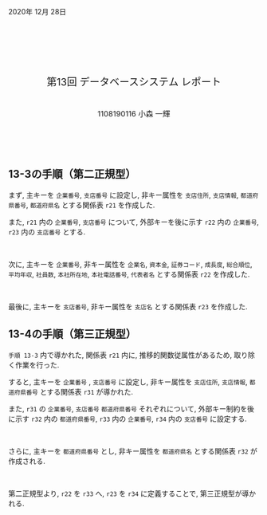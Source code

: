 <script async src='https://cdnjs.cloudflare.com/ajax/libs/mathjax/2.7.0/MathJax.js?config=TeX-AMS_CHTML'></script>
<script type='text/x-mathjax-config'>
MathJax.Hub.Config({
tex2jax: {
inlineMath: [['\(
\)'] ],
displayMath: [ ['$$','$$'], ['\[
\]'] ]
}
});
</script>


2020年 12月 28日
<br/>
<br/>
<br/>
<br/>
<br/>
<br/>
<br/>
<div style='font-size: 20px;text-align: center;'>
第13回 データベースシステム レポート
<br/>
<br/>
<p style='font-size: 15px;'>
1108190116 小森 一輝
</p>
</div>
<br/>
<br/>
<br/>
<div style='page-break-before:always'></div>

## 13-3の手順（第二正規型）

まず, 主キーを `企業番号`, `支店番号` に設定し, 非キー属性を `支店住所`, `支店情報`, `都道府県番号`, `都道府県名` とする関係表 `r21` を作成した.

また, `r21` 内の `企業番号`, `支店番号` について, 外部キーを後に示す `r22` 内の `企業番号`, `r23` 内の `支店番号` とする.

<br/>

次に, 主キーを `企業番号`, 非キー属性を `企業名`, `資本金`, `証券コード`, `成長度`, `総合順位`, `平均年収`, `社員数`, `本社所在地`, `本社電話番号`, `代表者名` とする関係表 `r22` を作成した.

<br/>

最後に, 主キーを `支店番号`, 非キー属性を `支店名` とする関係表 `r23` を作成した.

## 13-4の手順（第三正規型）

`手順 13-3` 内で導かれた, 関係表 `r21` 内に, 推移的関数従属性があるため, 取り除く作業を行った.

すると, 主キーを `企業番号` , `支店番号` に設定し, 非キー属性を `支店住所`, `支店情報`, `都道府県番号` とする関係表 `r31` が導かれた.

また, `r31` の `企業番号`, `支店番号` `都道府県番号` それぞれについて, 外部キー制約を後に示す `r32` 内の `都道府県番号`, `r33` 内の `企業番号`, `r34` 内の `支店番号` に設定する.

<br />

さらに, 主キーを `都道府県番号` とし, 非キー属性を `都道府県名` とする関係表 `r32` が作成される.

<br />

第二正規型より, `r22` を `r33` へ, `r23` を `r34` に定義することで, 第三正規型が導かれる.
